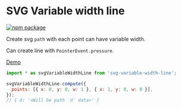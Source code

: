 # SVG Variable width line

[![npm package](https://img.shields.io/npm/v/svg-variable-width-line)](https://www.npmjs.com/package/svg-variable-width-line)

Create svg `path` with each point can have variable width.

Can create line with `PointerEvent.pressure`.

[Demo](https://natescarlet.github.io/svg-variable-width-line/)

```javascript
import * as svgVariableWidthLine from 'svg-variable-width-line';

svgVariableWidthLine.compute({
  points: [{ x: 0, y: 0, w: 1 }, { x: 1, y: 0, w: 0 }],
});
// { d: '<Will be path `d` data>' }
```
